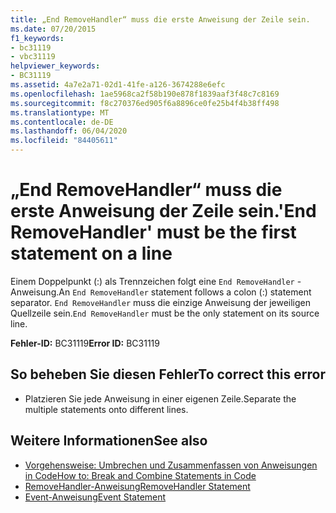 ```yaml
---
title: „End RemoveHandler“ muss die erste Anweisung der Zeile sein.
ms.date: 07/20/2015
f1_keywords:
- bc31119
- vbc31119
helpviewer_keywords:
- BC31119
ms.assetid: 4a7e2a71-02d1-41fe-a126-3674288e6efc
ms.openlocfilehash: 1ae5968ca2f58b190e878f1839aaf3f48c7c8169
ms.sourcegitcommit: f8c270376ed905f6a8896ce0fe25b4f4b38ff498
ms.translationtype: MT
ms.contentlocale: de-DE
ms.lasthandoff: 06/04/2020
ms.locfileid: "84405611"
---
```

# <a name="end-removehandler-must-be-the-first-statement-on-a-line"></a><span data-ttu-id="c207a-102">„End RemoveHandler“ muss die erste Anweisung der Zeile sein.</span><span class="sxs-lookup"><span data-stu-id="c207a-102">'End RemoveHandler' must be the first statement on a line</span></span>
<span data-ttu-id="c207a-103">Einem Doppelpunkt (:) als Trennzeichen folgt eine `End RemoveHandler` -Anweisung.</span><span class="sxs-lookup"><span data-stu-id="c207a-103">An `End RemoveHandler` statement follows a colon (:) statement separator.</span></span> <span data-ttu-id="c207a-104">`End RemoveHandler` muss die einzige Anweisung der jeweiligen Quellzeile sein.</span><span class="sxs-lookup"><span data-stu-id="c207a-104">`End RemoveHandler` must be the only statement on its source line.</span></span>  
  
 <span data-ttu-id="c207a-105">**Fehler-ID:** BC31119</span><span class="sxs-lookup"><span data-stu-id="c207a-105">**Error ID:** BC31119</span></span>  
  
## <a name="to-correct-this-error"></a><span data-ttu-id="c207a-106">So beheben Sie diesen Fehler</span><span class="sxs-lookup"><span data-stu-id="c207a-106">To correct this error</span></span>  
  
- <span data-ttu-id="c207a-107">Platzieren Sie jede Anweisung in einer eigenen Zeile.</span><span class="sxs-lookup"><span data-stu-id="c207a-107">Separate the multiple statements onto different lines.</span></span>  
  
## <a name="see-also"></a><span data-ttu-id="c207a-108">Weitere Informationen</span><span class="sxs-lookup"><span data-stu-id="c207a-108">See also</span></span>

- [<span data-ttu-id="c207a-109">Vorgehensweise: Umbrechen und Zusammenfassen von Anweisungen in Code</span><span class="sxs-lookup"><span data-stu-id="c207a-109">How to: Break and Combine Statements in Code</span></span>](../programming-guide/program-structure/how-to-break-and-combine-statements-in-code.md)
- [<span data-ttu-id="c207a-110">RemoveHandler-Anweisung</span><span class="sxs-lookup"><span data-stu-id="c207a-110">RemoveHandler Statement</span></span>](../language-reference/statements/removehandler-statement.md)
- [<span data-ttu-id="c207a-111">Event-Anweisung</span><span class="sxs-lookup"><span data-stu-id="c207a-111">Event Statement</span></span>](../language-reference/statements/event-statement.md)
